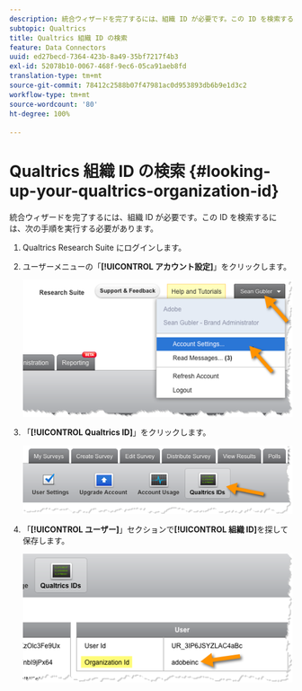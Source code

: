 ```yaml
---
description: 統合ウィザードを完了するには、組織 ID が必要です。この ID を検索するには、次の手順を実行する必要があります。
subtopic: Qualtrics
title: Qualtrics 組織 ID の検索
feature: Data Connectors
uuid: ed27becd-7364-423b-8a49-35bf7217f4b3
exl-id: 52078b10-0067-468f-9ec6-05ca91aeb8fd
translation-type: tm+mt
source-git-commit: 78412c2588b07f47981ac0d953893db6b9e1d3c2
workflow-type: tm+mt
source-wordcount: '80'
ht-degree: 100%

---
```


# Qualtrics 組織 ID の検索 {#looking-up-your-qualtrics-organization-id}

統合ウィザードを完了するには、組織 ID が必要です。この ID を検索するには、次の手順を実行する必要があります。

1. Qualtrics Research Suite にログインします。
1. ユーザーメニューの「**[!UICONTROL アカウント設定]**」をクリックします。

   ![](assets/qualtrics-org-id-1.png)

1. 「**[!UICONTROL Qualtrics ID]**」をクリックします。

   ![](assets/qualtrics-org-id-2.png)

1. 「**[!UICONTROL ユーザー]**」セクションで&#x200B;**[!UICONTROL 組織 ID]**&#x200B;を探して保存します。

   ![](assets/qualtrics-org-id-3.png)

